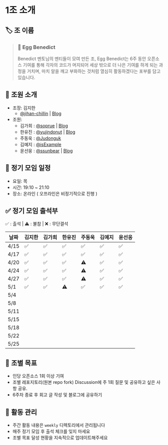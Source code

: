 # 1조 소개

## 🏷️ 조 이름
> ### 🥚 Egg Benedict 
> 
> Benedict 멘토님의 멘티들이 모여 만든 조, Egg Benedict는 6주 동안 오픈소스 기여를 통해 각자의 코드가 머지되어 세상 밖으로 더 나은 기여를 하게 되는 과정을 거치며, 마치 알을 깨고 부화하는 것처럼 열심히 활동하겠다는 포부를 담고 있습니다.

## 👥 조원 소개
- 조장: 김지한
  - [@jihan-chillin](https://github.com/jihan-chillin) | [Blog](https://kojub.tistory.com/)
- 조원:
  - 김가희 : [@soprue](https://github.com/soprue) | [Blog](https://velog.io/@aborrencce/posts)
  - 한유진 : [@yujindonut](https://github.com/yujindonut) | [Blog](https://vanillacreamdonut.tistory.com/)
  - 주동욱 : [@Judonguk](https://github.com/Judonguk)
  - 김예지 : [@isExample](https://github.com/isExample)
  - 윤선웅 : [@ssunbear](https://github.com/ssunbear) | [Blog](https://define-me.tistory.com/)

## 📅 정기 모임 일정
- 요일: 목
- 시간: 19:10 ~ 21:10
- 장소: 온라인 ( 오프라인은 비정기적으로 진행 )

## ✅ 정기 모임 출석부

✅ : 출석 | ⚠️ : 불참 | ❌ : 무단결석 

| 날짜  | 김지한 | 김가희 | 한유진 | 주동욱 | 김예지 | 윤선웅 |
|-------|--------|--------|--------|--------|--------|--------|
| 4/15  |   ✅   |   ✅   |   ✅   |   ✅   |   ✅   |   ✅   |
| 4/17  |   ✅   |   ✅   |   ✅   |   ✅   |   ✅   |   ✅   |
| 4/20  |   ✅   |   ✅   |   ✅   |   ⚠️   |   ✅   |   ✅   |
| 4/24  |   ✅   |   ✅   |   ✅   |   ⚠️   |   ✅   |   ✅   |
| 4/27  |   ✅   |   ✅   |   ✅   |   ⚠️   |   ✅   |   ✅   |
| 5/1   |   ✅   |   ✅   |   ⚠️   |   ✅   |   ✅   |   ✅   |
| 5/4   |        |        |        |        |        |        |
| 5/8   |        |        |        |        |        |        |
| 5/11  |        |        |        |        |        |        |
| 5/15  |        |        |        |        |        |        |
| 5/18  |        |        |        |        |        |        |
| 5/22  |        |        |        |        |        |        |
| 5/25  |        |        |        |        |        |        |


## 🎯 조별 목표
  - 인당 오픈소스 1회 이상 기여
  - 조별 레포지토리(원본 repo fork) Discussion에 주 1회 질문 및 공유하고 싶은 사항 공유.
  - 6주차 종료 후 회고 글 작성 및 블로그에 공유하기

## 📝 활동 관리
- 주간 활동 내용은 `weekly` 디렉토리에서 관리됩니다
- 매주 정기 모임 후 출석 체크를 잊지 마세요
- 조별 목표 달성 현황을 지속적으로 업데이트해주세요
